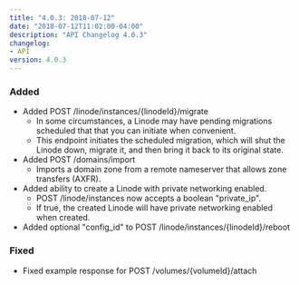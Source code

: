 ```yaml
---
title: "4.0.3: 2018-07-12"
date: "2018-07-12T11:02:00-04:00"
description: "API Changelog 4.0.3"
changelog:
- API
version: 4.0.3
---
```

### Added
* Added POST /linode/instances/{linodeId}/migrate
  * In some circumstances, a Linode may have pending migrations scheduled that that you can initiate when convenient.
  * This endpoint initiates the scheduled migration, which will shut the Linode down, migrate it, and then bring it back to its original state.
* Added POST /domains/import
  * Imports a domain zone from a remote nameserver that allows zone transfers (AXFR).
* Added ability to create a Linode with private networking enabled.
  * POST /linode/instances now accepts a boolean "private_ip".
  * If true, the created Linode will have private networking enabled when created.
* Added optional "config_id" to POST /linode/instances/{linodeId}/reboot

### Fixed
* Fixed example response for POST /volumes/{volumeId}/attach
